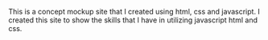 This is a concept mockup site that I created  using html, css and javascript. I created this site to show the skills that I have in utilizing javascript html and css. 
